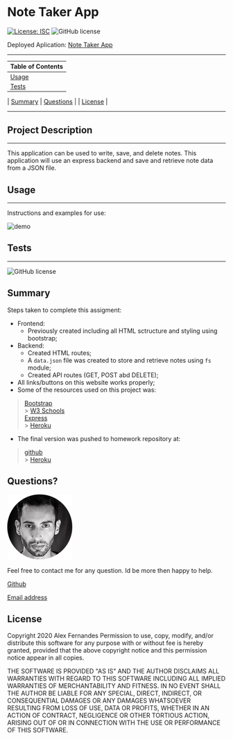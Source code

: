 # Note Taker App

[![License: ISC](https://img.shields.io/badge/License-ISC-blue.svg)](https://opensource.org/licenses/ISC)
![GitHub license](https://img.shields.io/badge/Made%20by-%40aafernands-orange)

Deployed Aplication:
[Note Taker App](https://my-note-takerapp.herokuapp.com/)

---

| Table of Contents |
| ----------------- |
| [Usage](#Usage)   |
| [Tests](#Tests)   |

| [Summary](#Summary)
| [Questions](#Questions) |
| [License](#License) |

---

## Project Description

---

This application can be used to write, save, and delete notes. This application will use an express backend and save and retrieve note data from a JSON file.

## Usage

---

Instructions and examples for use:

![demo](assets/images/demo.gif)

## Tests

---

![GitHub license](https://img.shields.io/badge/tests-100%25-success)

## Summary

Steps taken to complete this assigment:

- Frontend:
  - Previously created including all HTML sctructure and styling using bootstrap;
- Backend:
  - Created HTML routes;
  - A `data.json` file was created to store and retrieve notes using `fs` module;
  - Created API routes (GET, POST abd DELETE);
- All links/buttons on this website works properly;
- Some of the resources used on this project was:

> [Bootstrap](https://getbootstrap.com/)<br /> > [W3 Schools](https://www.w3schools.com/)<br /> [Express](https://www.npmjs.com/package/express)<br /> > [Heroku](https://www.w3schools.com/)<br />

- The final version was pushed to homework repository at:
> [github](https://github.com/aafernands)<br> > [Heroku](https://dashboard.heroku.com/apps/my-note-takerapp)

## Questions?

![alt text](./public/assets/images/alex.png)

Feel free to contact me for any question. Id be more then happy to help.

[Github](https://github.com/aafernands)

[Email address](https://github.com/alexfernands@outlook.com)

## License

Copyright 2020 Alex Fernandes
Permission to use, copy, modify, and/or distribute this software for any purpose with or without fee is hereby granted, provided that the above copyright notice and this permission notice appear in all copies.

THE SOFTWARE IS PROVIDED "AS IS" AND THE AUTHOR DISCLAIMS ALL WARRANTIES WITH REGARD TO THIS SOFTWARE INCLUDING ALL IMPLIED WARRANTIES OF MERCHANTABILITY AND FITNESS. IN NO EVENT SHALL THE AUTHOR BE LIABLE FOR ANY SPECIAL, DIRECT, INDIRECT, OR CONSEQUENTIAL DAMAGES OR ANY DAMAGES WHATSOEVER RESULTING FROM LOSS OF USE, DATA OR PROFITS, WHETHER IN AN ACTION OF CONTRACT, NEGLIGENCE OR OTHER TORTIOUS ACTION, ARISING OUT OF OR IN CONNECTION WITH THE USE OR PERFORMANCE OF THIS SOFTWARE.
